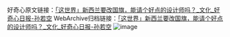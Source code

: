 好奇心原文链接：[「这世界」新西兰要改国旗，能请个好点的设计师吗？_文化_好奇心日报-孙若空](https://www.qdaily.com/articles/2538.html)
WebArchive归档链接：[「这世界」新西兰要改国旗，能请个好点的设计师吗？_文化_好奇心日报-孙若空](http://web.archive.org/web/20190623151210/https://www.qdaily.com/articles/2538.html)
![image](http://ww3.sinaimg.cn/large/007d5XDply1g3v6at1oscj30u04ey1kx)